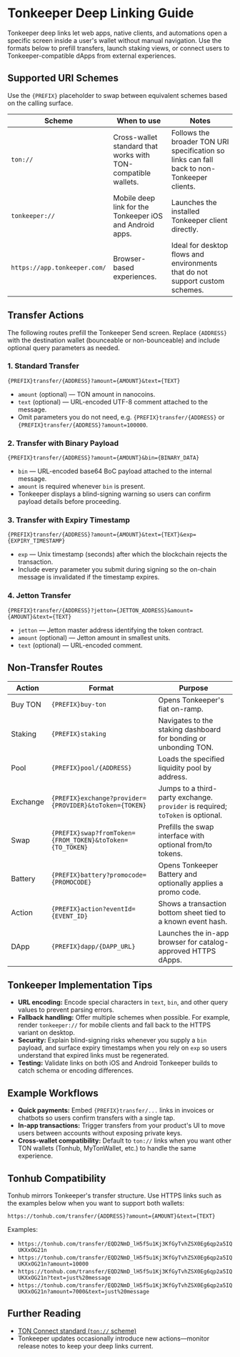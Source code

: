 # Tonkeeper Deep Linking Guide

Tonkeeper deep links let web apps, native clients, and automations open a
specific screen inside a user's wallet without manual navigation. Use the
formats below to prefill transfers, launch staking views, or connect users to
Tonkeeper-compatible dApps from external experiences.

## Supported URI Schemes

Use the `{PREFIX}` placeholder to swap between equivalent schemes based on the
calling surface.

| Scheme                       | When to use                                                   | Notes                                                                                      |
| ---------------------------- | ------------------------------------------------------------- | ------------------------------------------------------------------------------------------ |
| `ton://`                     | Cross-wallet standard that works with TON-compatible wallets. | Follows the broader TON URI specification so links can fall back to non-Tonkeeper clients. |
| `tonkeeper://`               | Mobile deep link for the Tonkeeper iOS and Android apps.      | Launches the installed Tonkeeper client directly.                                          |
| `https://app.tonkeeper.com/` | Browser-based experiences.                                    | Ideal for desktop flows and environments that do not support custom schemes.               |

## Transfer Actions

The following routes prefill the Tonkeeper Send screen. Replace `{ADDRESS}` with
the destination wallet (bounceable or non-bounceable) and include optional query
parameters as needed.

### 1. Standard Transfer

```
{PREFIX}transfer/{ADDRESS}?amount={AMOUNT}&text={TEXT}
```

- `amount` (optional) — TON amount in nanocoins.
- `text` (optional) — URL-encoded UTF-8 comment attached to the message.
- Omit parameters you do not need, e.g. `{PREFIX}transfer/{ADDRESS}` or
  `{PREFIX}transfer/{ADDRESS}?amount=100000`.

### 2. Transfer with Binary Payload

```
{PREFIX}transfer/{ADDRESS}?amount={AMOUNT}&bin={BINARY_DATA}
```

- `bin` — URL-encoded base64 BoC payload attached to the internal message.
- `amount` is required whenever `bin` is present.
- Tonkeeper displays a blind-signing warning so users can confirm payload
  details before proceeding.

### 3. Transfer with Expiry Timestamp

```
{PREFIX}transfer/{ADDRESS}?amount={AMOUNT}&text={TEXT}&exp={EXPIRY_TIMESTAMP}
```

- `exp` — Unix timestamp (seconds) after which the blockchain rejects the
  transaction.
- Include every parameter you submit during signing so the on-chain message is
  invalidated if the timestamp expires.

### 4. Jetton Transfer

```
{PREFIX}transfer/{ADDRESS}?jetton={JETTON_ADDRESS}&amount={AMOUNT}&text={TEXT}
```

- `jetton` — Jetton master address identifying the token contract.
- `amount` (optional) — Jetton amount in smallest units.
- `text` (optional) — URL-encoded comment.

## Non-Transfer Routes

| Action   | Format                                                   | Purpose                                                                         |
| -------- | -------------------------------------------------------- | ------------------------------------------------------------------------------- |
| Buy TON  | `{PREFIX}buy-ton`                                        | Opens Tonkeeper's fiat on-ramp.                                                 |
| Staking  | `{PREFIX}staking`                                        | Navigates to the staking dashboard for bonding or unbonding TON.                |
| Pool     | `{PREFIX}pool/{ADDRESS}`                                 | Loads the specified liquidity pool by address.                                  |
| Exchange | `{PREFIX}exchange?provider={PROVIDER}&toToken={TOKEN}`   | Jumps to a third-party exchange. `provider` is required; `toToken` is optional. |
| Swap     | `{PREFIX}swap?fromToken={FROM_TOKEN}&toToken={TO_TOKEN}` | Prefills the swap interface with optional from/to tokens.                       |
| Battery  | `{PREFIX}battery?promocode={PROMOCODE}`                  | Opens Tonkeeper Battery and optionally applies a promo code.                    |
| Action   | `{PREFIX}action?eventId={EVENT_ID}`                      | Shows a transaction bottom sheet tied to a known event hash.                    |
| DApp     | `{PREFIX}dapp/{DAPP_URL}`                                | Launches the in-app browser for catalog-approved HTTPS dApps.                   |

## Tonkeeper Implementation Tips

- **URL encoding:** Encode special characters in `text`, `bin`, and other query
  values to prevent parsing errors.
- **Fallback handling:** Offer multiple schemes when possible. For example,
  render `tonkeeper://` for mobile clients and fall back to the HTTPS variant on
  desktop.
- **Security:** Explain blind-signing risks whenever you supply a `bin` payload,
  and surface expiry timestamps when you rely on `exp` so users understand that
  expired links must be regenerated.
- **Testing:** Validate links on both iOS and Android Tonkeeper builds to catch
  schema or encoding differences.

## Example Workflows

- **Quick payments:** Embed `{PREFIX}transfer/...` links in invoices or chatbots
  so users confirm transfers with a single tap.
- **In-app transactions:** Trigger transfers from your product's UI to move
  users between accounts without exposing private keys.
- **Cross-wallet compatibility:** Default to `ton://` links when you want other
  TON wallets (Tonhub, MyTonWallet, etc.) to handle the same experience.

## Tonhub Compatibility

Tonhub mirrors Tonkeeper's transfer structure. Use HTTPS links such as the
examples below when you want to support both wallets:

```
https://tonhub.com/transfer/{ADDRESS}?amount={AMOUNT}&text={TEXT}
```

Examples:

- `https://tonhub.com/transfer/EQD2NmD_lH5f5u1Kj3KfGyTvhZSX0Eg6qp2a5IQUKXxOG21n`
- `https://tonhub.com/transfer/EQD2NmD_lH5f5u1Kj3KfGyTvhZSX0Eg6qp2a5IQUKXxOG21n?amount=10000`
- `https://tonhub.com/transfer/EQD2NmD_lH5f5u1Kj3KfGyTvhZSX0Eg6qp2a5IQUKXxOG21n?text=just%20message`
- `https://tonhub.com/transfer/EQD2NmD_lH5f5u1Kj3KfGyTvhZSX0Eg6qp2a5IQUKXxOG21n?amount=7000&text=just%20message`

## Further Reading

- [TON Connect standard (`ton://` scheme)](https://github.com/ton-blockchain/ton-connect/blob/main/bridge.md)
- Tonkeeper updates occasionally introduce new actions—monitor release notes to
  keep your deep links current.
